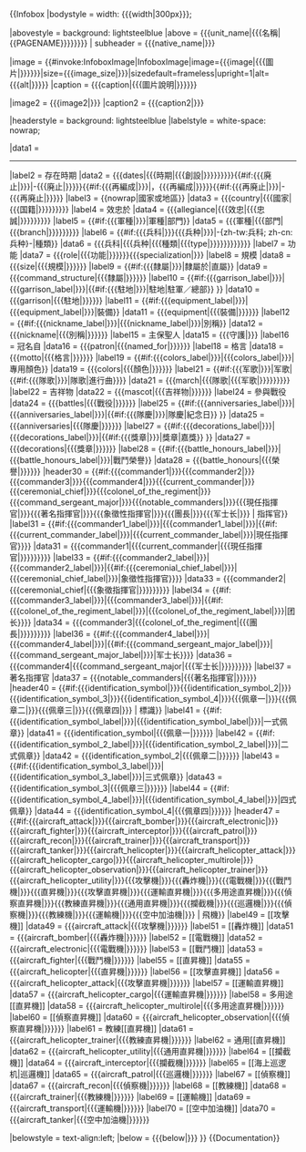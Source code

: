 {{Infobox
|bodystyle = width: {{{width|300px}}};

|abovestyle = background: lightsteelblue
|above = {{{unit_name|{{{名稱|{{PAGENAME}}}}}}}}
| subheader      = {{{native_name|}}}

|image = {{#invoke:InfoboxImage|InfoboxImage|image={{{image|{{{圖片|}}}}}}|size={{{image_size|}}}|sizedefault=frameless|upright=1|alt={{{alt|}}}}}
|caption = {{{caption|{{{圖片說明|}}}}}}

|image2 = {{{image2|}}}
|caption2 = {{{caption2|}}}

|headerstyle = background: lightsteelblue
|labelstyle = white-space: nowrap;

|data1 = <hr />
|label2 = 存在時期
|data2 =   {{{dates|{{{時期|{{{創設|}}}}}}}}}{{#if:{{{廃止|}}}|-{{{廃止|}}}}}{{#if:{{{再編成|}}}|，{{{再編成|}}}}}{{#if:{{{再廃止|}}}|-{{{再廃止|}}}}}
|label3 = {{nowrap|國家或地區}}
|data3 = {{{country|{{{國家|{{{国籍|}}}}}}}}}
|label4 = 效忠於
|data4 = {{{allegiance|{{{效忠|{{{忠誠|}}}}}}}}}
|label5 = {{#if:{{{軍種|}}}|軍種|部門}}
|data5 = {{{軍種|{{{部門|{{{branch|}}}}}}}}}
|label6 = {{#if:{{{兵科|}}}{{{兵种|}}}|-{zh-tw:兵科; zh-cn:兵种}-|種類}}
|data6 = {{{兵科|{{{兵种|{{{種類|{{{type|}}}}}}}}}}}}
|label7 = 功能
|data7 = {{{role|{{{功能|}}}}}}{{{specialization|}}}
|label8 = 規模
|data8 = {{{size|{{{規模|}}}}}}
|label9 = {{#if:{{{隸屬|}}}|隸屬於|直屬}}
|data9 = {{{command_structure|{{{隸屬|}}}}}}
|label10 = {{#if:{{{garrison_label|}}}|{{{garrison_label|}}}|{{#if:{{{駐地|}}}|駐地|駐軍／總部}} }}
|data10 = {{{garrison|{{{駐地|}}}}}}
|label11 = {{#if:{{{equipment_label|}}}|{{{equipment_label|}}}|裝備}}
|data11 = {{{equipment|{{{裝備|}}}}}}
|label12 = {{#if:{{{nickname_label|}}}|{{{nickname_label|}}}|別稱}}
|data12 = {{{nickname|{{{別稱|}}}}}}
|label15 = 主保聖人
|data15 = {{{守護|}}}
|label16 = 冠名自
|data16 = {{{patron|{{{named_for|}}}}}}
|label18 = 格言
|data18 = {{{motto|{{{格言|}}}}}}
|label19 = {{#if:{{{colors_label|}}}|{{{colors_label|}}}|專用顏色}}
|data19 = {{{colors|{{{顏色|}}}}}}
|label21 = {{#if:{{{军歌|}}}|军歌|{{#if:{{{隊歌|}}}|隊歌|進行曲}}}}
|data21 = {{{march|{{{隊歌|{{{军歌|}}}}}}}}}
|label22 = 吉祥物
|data22 = {{{mascot|{{{吉祥物|}}}}}}
|label24 = 參與戰役
|data24 = {{{battles|{{{戰役|}}}}}}
|label25 = {{#if:{{{anniversaries_label|}}}|{{{anniversaries_label|}}}|{{#if:{{{隊慶|}}}|隊慶|紀念日}} }}
|data25 = {{{anniversaries|{{{隊慶|}}}}}}
|label27 = {{#if:{{{decorations_label|}}}|{{{decorations_label|}}}|{{#if:{{{獎章|}}}|獎章|嘉獎}} }}
|data27 = {{{decorations|{{{獎章|}}}}}}
|label28 = {{#if:{{{battle_honours_label|}}}|{{{battle_honours_label|}}}|戰鬥榮譽}}
|data28 = {{{battle_honours|{{{榮譽|}}}}}}
|header30 = {{#if:{{{commander1|}}}{{{commander2|}}}{{{commander3|}}}{{{commander4|}}}{{{current_commander|}}}{{{ceremonial_chief|}}}{{{colonel_of_the_regiment|}}}{{{command_sergeant_major|}}}{{{notable_commanders|}}}{{{現任指揮官|}}}{{{著名指揮官|}}}{{{象徵性指揮官|}}}{{{團長|}}}{{{军士长|}}} | 指挥官}}
|label31 = {{#if:{{{commander1_label|}}}|{{{commander1_label|}}}|{{#if:{{{current_commander_label|}}}|{{{current_commander_label|}}}|現任指揮官}}}}
|data31 = {{{commander1|{{{current_commander|{{{現任指揮官|}}}}}}}}}
|label33 = {{#if:{{{commander2_label|}}}|{{{commander2_label|}}}|{{#if:{{{ceremonial_chief_label|}}}|{{{ceremonial_chief_label|}}}|象徵性指揮官}}}}
|data33 = {{{commander2|{{{ceremonial_chief|{{{象徵指揮官|}}}}}}}}}
|label34 = {{#if:{{{commander3_label|}}}|{{{commander3_label|}}}|{{#if:{{{colonel_of_the_regiment_label|}}}|{{{colonel_of_the_regiment_label|}}}|团长}}}}
|data34 = {{{commander3|{{{colonel_of_the_regiment|{{{團長|}}}}}}}}}
|label36 = {{#if:{{{commander4_label|}}}|{{{commander4_label|}}}|{{#if:{{{command_sergeant_major_label|}}}|{{{command_sergeant_major_label|}}}|军士长}}}}
|data36 = {{{commander4|{{{command_sergeant_major|{{{军士长|}}}}}}}}}
|label37 = 著名指揮官
|data37 = {{{notable_commanders|{{{著名指揮官|}}}}}}
|header40 = {{#if:{{{identification_symbol|}}}{{{identification_symbol_2|}}}{{{identification_symbol_3|}}}{{{identification_symbol_4|}}}{{{佩章一|}}}{{{佩章二|}}}{{{佩章三|}}}{{{佩章四|}}} | 標識}}
|label41 = {{#if:{{{identification_symbol_label|}}}|{{{identification_symbol_label|}}}|一式佩章}}
|data41 = {{{identification_symbol|{{{佩章一|}}}}}}
|label42 = {{#if:{{{identification_symbol_2_label|}}}|{{{identification_symbol_2_label|}}}|二式佩章}}
|data42 = {{{identification_symbol_2|{{{佩章二|}}}}}}
|label43 = {{#if:{{{identification_symbol_3_label|}}}|{{{identification_symbol_3_label|}}}|三式佩章}}
|data43 = {{{identification_symbol_3|{{{佩章三|}}}}}}
|label44 = {{#if:{{{identification_symbol_4_label|}}}|{{{identification_symbol_4_label|}}}|四式佩章}}
|data44 = {{{identification_symbol_4|{{{佩章四|}}}}}}
|header47 = {{#if:{{{aircraft_attack|}}}{{{aircraft_bomber|}}}{{{aircraft_electronic|}}}{{{aircraft_fighter|}}}{{{aircraft_interceptor|}}}{{{aircraft_patrol|}}}{{{aircraft_recon|}}}{{{aircraft_trainer|}}}{{{aircraft_transport|}}}{{{aircraft_tanker|}}}{{{aircraft_helicopter|}}}{{{aircraft_helicopter_attack|}}}{{{aircraft_helicopter_cargo|}}}{{{aircraft_helicopter_multirole|}}}{{{aircraft_helicopter_observation|}}}{{{aircraft_helicopter_trainer|}}}{{{aircraft_helicopter_utility|}}}{{{攻擊機|}}}{{{轟炸機|}}}{{{電戰機|}}}{{{戰鬥機|}}}{{{直昇機|}}}{{{攻擊直昇機|}}}{{{運輸直昇機|}}}{{{多用途直昇機|}}}{{{偵察直昇機|}}}{{{教練直昇機|}}}{{{通用直昇機|}}}{{{攔截機|}}}{{{巡邏機|}}}{{{偵察機|}}}{{{教練機|}}}{{{運輸機|}}}{{{空中加油機|}}} | 飛機}}
|label49 = [[攻擊機]]
|data49 = {{{aircraft_attack|{{{攻擊機|}}}}}}
|label51 = [[轟炸機]]
|data51 = {{{aircraft_bomber|{{{轟炸機|}}}}}}
|label52 = [[電戰機]]
|data52 = {{{aircraft_electronic|{{{電戰機|}}}}}}
|label53 = [[戰鬥機]]
|data53 = {{{aircraft_fighter|{{{戰鬥機|}}}}}}
|label55 = [[直昇機]]
|data55 = {{{aircraft_helicopter|{{{直昇機|}}}}}}
|label56 = [[攻擊直昇機]]
|data56 = {{{aircraft_helicopter_attack|{{{攻擊直昇機|}}}}}}
|label57 = [[運輸直昇機]]
|data57 = {{{aircraft_helicopter_cargo|{{{運輸直昇機|}}}}}}
|label58 = 多用途[[直昇機]]
|data58 = {{{aircraft_helicopter_multirole|{{{多用途直昇機|}}}}}}
|label60 = [[偵察直昇機]]
|data60 = {{{aircraft_helicopter_observation|{{{偵察直昇機|}}}}}}
|label61 = 教練[[直昇機]]
|data61 = {{{aircraft_helicopter_trainer|{{{教練直昇機|}}}}}}
|label62 = 通用[[直昇機]]
|data62 = {{{aircraft_helicopter_utility|{{{通用直昇機|}}}}}}
|label64 = [[攔截機]]
|data64 = {{{aircraft_interceptor|{{{攔截機|}}}}}}
|label65 = [[海上巡逻机|巡邏機]]
|data65 = {{{aircraft_patrol|{{{巡邏機|}}}}}}
|label67 = [[偵察機]]
|data67 = {{{aircraft_recon|{{{偵察機|}}}}}}
|label68 = [[教練機]]
|data68 = {{{aircraft_trainer|{{{教練機|}}}}}}
|label69 = [[運輸機]]
|data69 = {{{aircraft_transport|{{{運輸機|}}}}}}
|label70 = [[空中加油機]]
|data70 = {{{aircraft_tanker|{{{空中加油機|}}}}}}

|belowstyle = text-align:left;
|below = {{{below|}}}
}}<noinclude>
{{Documentation}}
</noinclude>